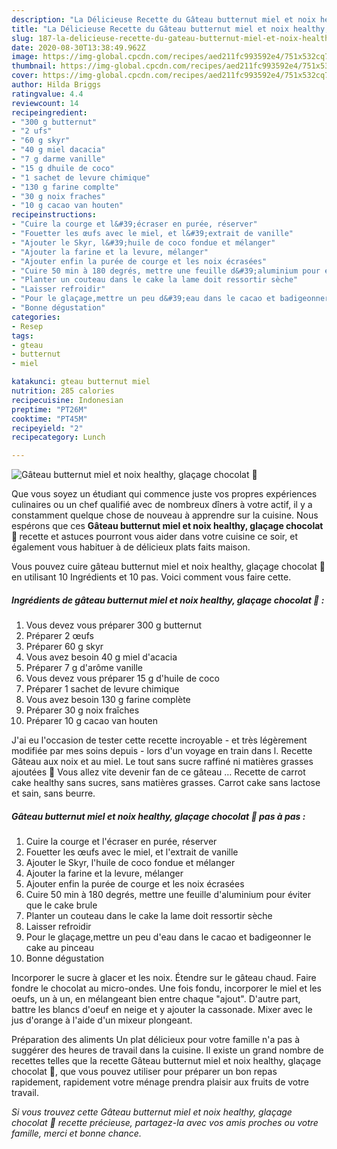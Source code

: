 ```yaml
---
description: "La Délicieuse Recette du Gâteau butternut miel et noix healthy, glaçage chocolat 🍫"
title: "La Délicieuse Recette du Gâteau butternut miel et noix healthy, glaçage chocolat 🍫"
slug: 187-la-delicieuse-recette-du-gateau-butternut-miel-et-noix-healthy-glacage-chocolat
date: 2020-08-30T13:38:49.962Z
image: https://img-global.cpcdn.com/recipes/aed211fc993592e4/751x532cq70/gateau-butternut-miel-et-noix-healthy-glacage-chocolat-🍫-photo-principale-de-la-recette.jpg
thumbnail: https://img-global.cpcdn.com/recipes/aed211fc993592e4/751x532cq70/gateau-butternut-miel-et-noix-healthy-glacage-chocolat-🍫-photo-principale-de-la-recette.jpg
cover: https://img-global.cpcdn.com/recipes/aed211fc993592e4/751x532cq70/gateau-butternut-miel-et-noix-healthy-glacage-chocolat-🍫-photo-principale-de-la-recette.jpg
author: Hilda Briggs
ratingvalue: 4.4
reviewcount: 14
recipeingredient:
- "300 g butternut"
- "2 ufs"
- "60 g skyr"
- "40 g miel dacacia"
- "7 g darme vanille"
- "15 g dhuile de coco"
- "1 sachet de levure chimique"
- "130 g farine complte"
- "30 g noix fraches"
- "10 g cacao van houten"
recipeinstructions:
- "Cuire la courge et l&#39;écraser en purée, réserver"
- "Fouetter les œufs avec le miel, et l&#39;extrait de vanille"
- "Ajouter le Skyr, l&#39;huile de coco fondue et mélanger"
- "Ajouter la farine et la levure, mélanger"
- "Ajouter enfin la purée de courge et les noix écrasées"
- "Cuire 50 min à 180 degrés, mettre une feuille d&#39;aluminium pour éviter que le cake brule"
- "Planter un couteau dans le cake la lame doit ressortir sèche"
- "Laisser refroidir"
- "Pour le glaçage,mettre un peu d&#39;eau dans le cacao et badigeonner le cake au pinceau"
- "Bonne dégustation"
categories:
- Resep
tags:
- gteau
- butternut
- miel

katakunci: gteau butternut miel 
nutrition: 285 calories
recipecuisine: Indonesian
preptime: "PT26M"
cooktime: "PT45M"
recipeyield: "2"
recipecategory: Lunch

---
```



![Gâteau butternut miel et noix healthy, glaçage chocolat 🍫](https://img-global.cpcdn.com/recipes/aed211fc993592e4/751x532cq70/gateau-butternut-miel-et-noix-healthy-glacage-chocolat-🍫-photo-principale-de-la-recette.jpg)

Que vous soyez un étudiant qui commence juste vos propres expériences culinaires ou un chef qualifié avec de nombreux dîners à votre actif, il y a constamment quelque chose de nouveau à apprendre sur la cuisine. Nous espérons que ces <strong> Gâteau butternut miel et noix healthy, glaçage chocolat 🍫 </strong> recette et astuces pourront vous aider dans votre cuisine ce soir, et également vous habituer à de délicieux plats faits maison.

<!--inarticleads1-->

Vous pouvez cuire gâteau butternut miel et noix healthy, glaçage chocolat 🍫 en utilisant 10 Ingrédients et 10 pas. Voici comment vous faire cette.

##### Ingrédients de gâteau butternut miel et noix healthy, glaçage chocolat 🍫 :

1. Vous devez vous préparer 300 g butternut
1. Préparer 2 œufs
1. Préparer 60 g skyr
1. Vous avez besoin 40 g miel d&#39;acacia
1. Préparer 7 g d&#39;arôme vanille
1. Vous devez vous préparer 15 g d&#39;huile de coco
1. Préparer 1 sachet de levure chimique
1. Vous avez besoin 130 g farine complète
1. Préparer 30 g noix fraîches
1. Préparer 10 g cacao van houten


J&#39;ai eu l&#39;occasion de tester cette recette incroyable - et très légèrement modifiée par mes soins depuis - lors d&#39;un voyage en train dans l. Recette Gâteau aux noix et au miel. Le tout sans sucre raffiné ni matières grasses ajoutées 🙂 Vous allez vite devenir fan de ce gâteau … Recette de carrot cake healthy sans sucres, sans matières grasses. Carrot cake sans lactose et sain, sans beurre. 

<!--inarticleads2-->

##### Gâteau butternut miel et noix healthy, glaçage chocolat 🍫 pas à pas :

1. Cuire la courge et l&#39;écraser en purée, réserver
1. Fouetter les œufs avec le miel, et l&#39;extrait de vanille
1. Ajouter le Skyr, l&#39;huile de coco fondue et mélanger
1. Ajouter la farine et la levure, mélanger
1. Ajouter enfin la purée de courge et les noix écrasées
1. Cuire 50 min à 180 degrés, mettre une feuille d&#39;aluminium pour éviter que le cake brule
1. Planter un couteau dans le cake la lame doit ressortir sèche
1. Laisser refroidir
1. Pour le glaçage,mettre un peu d&#39;eau dans le cacao et badigeonner le cake au pinceau
1. Bonne dégustation


Incorporer le sucre à glacer et les noix. Étendre sur le gâteau chaud. Faire fondre le chocolat au micro-ondes. Une fois fondu, incorporer le miel et les oeufs, un à un, en mélangeant bien entre chaque &#34;ajout&#34;. D&#39;autre part, battre les blancs d&#39;oeuf en neige et y ajouter la cassonade. Mixer avec le jus d&#39;orange à l&#39;aide d&#39;un mixeur plongeant. 

<!--inarticleads1-->

<p>
Préparation des aliments Un plat délicieux pour votre famille n'a pas à suggérer des heures de travail dans la cuisine. Il existe un grand nombre de recettes telles que la recette Gâteau butternut miel et noix healthy, glaçage chocolat 🍫, que vous pouvez utiliser pour préparer un bon repas rapidement, rapidement votre ménage prendra plaisir aux fruits de votre travail.
</p>

<p>
<i>Si vous trouvez cette Gâteau butternut miel et noix healthy, glaçage chocolat 🍫 recette précieuse, partagez-la avec vos amis proches ou votre famille, merci et bonne chance.</i>
</p>

